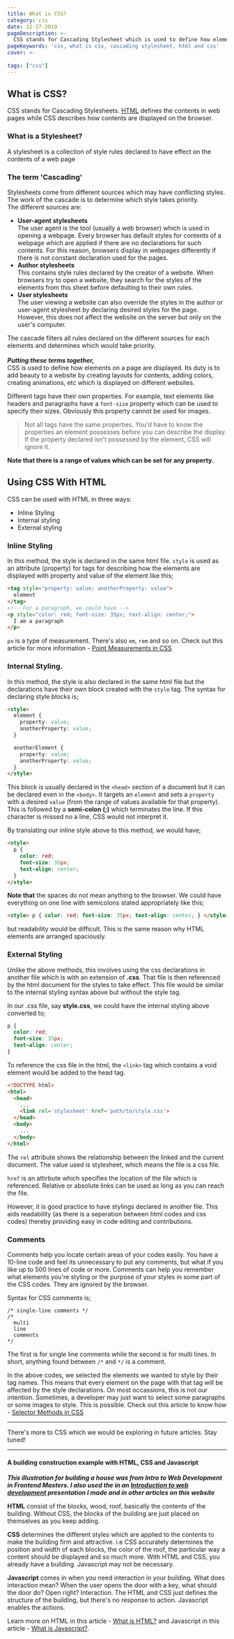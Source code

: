 ```yaml
---
title: What is CSS?
category: css
date: 12-27-2019
pageDescription: >-
  CSS stands for Cascading Stylesheet which is used to define how elements on a page are displayed. Its duty is to add beauty to a website by creating layouts for contents, adding colors, creating animations, etc.
pageKeywords: 'css, what is css, cascading stylesheet, html and css'
cover: >-
  
tags: ["css"]
---
```

## What is CSS?
CSS stands for Cascading Stylesheets. [HTML](https://thewebfor5.com/what-is-html) defines the contents in web pages while CSS describes how contents are displayed on the browser.

### What is a Stylesheet?
A stylesheet is a collection of style rules declared to have effect on the contents of a web page

### The term 'Cascading'
Stylesheets come from different sources which may have conflicting styles. The work of the cascade is to determine which style takes priority.<br/>
The different sources are:
- **User-agent stylesheets**<br/>
  The user agent is the tool (usually a web browser) which is used in opening a webpage. Every browser has default styles for contents of a webpage which are applied if there are no declarations for such contents. For this reason, browsers display in webpages differently if there is not constant declaration used for the pages.
- **Author stylesheets**<br/>
  This contains style rules declared by the creator of a website. When browsers try to open a website, they search for the styles of the elements from this sheet before defaulting to their own rules.
- **User stylesheets**<br/>
  The user viewing a website can also override the styles in the author or user-agent stylesheet by declaring desired styles for the page. However, this does not affect the website on the server but only on the user's computer.

The cascade filters all rules declared on the different sources for each elements and determines which would take priority.
<br/><br/>
***Putting these terms together,***<br/>
CSS is used to define how elements on a page are displayed. Its duty is to add beauty to a website by creating layouts for contents, adding colors, creating animations, etc which is displayed on different websites.

Different tags have their own properties. For example, text elements like headers and paragraphs have a `font-size` property which can be used to specify their sizes. Obviously this property cannot be used for images.

> Not all tags have the same properties. You'd have to know the properties an element possesses before you can describe the display. If the property declared isn't possessed by the element, CSS will ignore it.

**Note that there is a range of values which can be set for any property.**

## Using CSS With HTML
CSS can be used with HTML in three ways:
* Inline Styling
* Internal styling
* External styling

### Inline Styling
In this method, the style is declared in the same html file. `style` is used as an attribute (property) for tags for describing how the elements are displayed with property and value of the element like this;
```html
<tag style="property: value; anotherProperty: value">
  element
</tag>
<!-- For a paragraph, we could have -->
<p style="color: red; font-size: 35px; text-align: center;">
  I am a paragraph
</p>
```
`px` is a type of measurement. There's also `em`, `rem` and so on. Check out this article for more information - [Point Measurements in CSS]()

### Internal Styling.
In this method, the style is also declared in the same html file but the declarations have their own block created with the `style` tag. The syntax for declaring style blocks is;
```html
<style>
  element {
    property: value;
    anotherProperty: value;
  }

  anotherElement {
    property: value;
    anotherProperty: value;
  }
</style>
```
This block is usually declared in the `<head>` section of a document but it can be declared even in the `<body>`. It targets an `element` and sets a `property` with a desired `value` (from the range of values available for that property). This is followed by a **semi-colon (;)** which terminates the line. If this character is missed no a line, CSS would not interpret it.

By translating our inline style above to this method, we would have;
```html
<style>
  p {
    color: red;
    font-size: 35px;
    text-align: center;
  }
</style>
```
**Note that** the spaces do not mean anything to the browser. We could have everything on one line with semicolons stated appropriately like this;
```html
<style> p { color: red; font-size: 35px; text-align: center; } </style>
```
but readability would be difficult. This is the same reason why HTML elements are arranged spaciously.

### External Styling
Unlike the above methods, this involves using the css declarations in another file which is with an extension of **.css**. That file is then referenced by the html document for the styles to take effect. This file would be similar to the internal styling syntax above but without the style tag.

In our .css file, say **style.css**, we could have the internal styling above converted to;
```css
p {
  color: red;
  font-size: 35px;
  text-align: center;
}
```
To reference the css file in the html, the `<link>` tag which contains a void element would be added to the head tag.
```html
<!DOCTYPE html>
<html>
  <head>
    ...
    <link rel='stylesheet' href='path/to/style.css'>
  </head>
  <body>
    ...
  </body>
</html>
```
The `rel` attribute shows the relationship between the linked and the current document. The value used is stylesheet, which means the file is a css file.

`href` is an attirbute which specifies the location of the file which is referenced. Relative or absolute links can be used as long as you can reach the file.

However, it is good practice to have stylings declared in another file. This aids readability (as there is a seperation between html codes and css codes) thereby providing easy in code editing and contributions.

### Comments
Comments help you locate certain areas of your codes easily. You have a 10-line code and feel its unnecessary to put any comments, but what if you like up to 500 lines of code or more. Comments can help you remember what elements you're styling or the purpose of your styles in some part of the CSS codes. They are ignored by the browser.

Syntax for CSS comments is;
```
/* single-line comments */
/*
  multi
  line
  comments
*/
```
The first is for single line comments while the second is for multi lines. In short, anything found between `/*` and `*/` is a comment.

In the above codes, we selected the elements we wanted to style by their tag names. This means that every element on the page with that tag will be affected by the style declarations. On most occassions, this is not our intention. Sometimes, a developer may just want to select some paragraphs or some images to style. This is possible. Check out this article to know how - [Selector Methods in CSS](/p/css/css-selector-methods)

---
There's more to CSS which we would be exploring in future articles. Stay tuned!
<br/>

-----
#### A building construction example with HTML, CSS and Javascript
***This illustration for building a house was from Intro to Web Development in Frontend Masters. I also used the in an [Introduction to web development](https://docs.google.com/presentation/d/1FQYRiO8JR1Rgo11PiM5F43KgViuhBsYkftXPRoIAofE/edit#slide=id.g60460f161e_0_36) presentation I made and in other articles on this website***

**HTML** consist of the blocks, wood, roof, basically the contents of the building. Without CSS, the blocks of the building are just placed on themselves as you keep adding.

**CSS** determines the different styles which are applied to the contents to make the building firm and attractive. i.e CSS accurately determines the position and width of each blocks, the color of the roof, the particular way a content should be displayed and so much more.
With HTML and CSS, you already have a building. Javascript may not be necessary.

**Javascript** comes in when you need interaction in your building. What does interaction mean?
When the user opens the door with a key, what should the door do? Open right? Interaction.
The HTML and CSS just defines the structure of the building, but there's no response to action. Javascript enables the actions.

Learn more on HTML in this article - [What is HTML?](/p/html/what-is-html) and Javascript in this article - [What is Javascript?](/p/javascript/what-is-javascript).